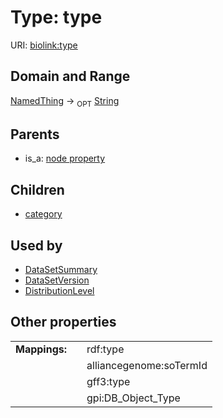 
# Type: type




URI: [biolink:type](https://w3id.org/biolink/vocab/type)


## Domain and Range

[NamedThing](NamedThing.md) ->  <sub>OPT</sub> [String](types/String.md)

## Parents

 *  is_a: [node property](node_property.md)

## Children

 *  [category](category.md)

## Used by

 * [DataSetSummary](DataSetSummary.md)
 * [DataSetVersion](DataSetVersion.md)
 * [DistributionLevel](DistributionLevel.md)

## Other properties

|  |  |  |
| --- | --- | --- |
| **Mappings:** | | rdf:type |
|  | | alliancegenome:soTermId |
|  | | gff3:type |
|  | | gpi:DB_Object_Type |

